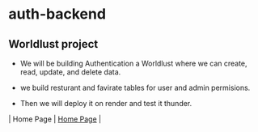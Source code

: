 # auth-backend

## Worldlust project

- We will be building Authentication a Worldlust where we can create, read, update, and delete data.

- we build resturant and favirate tables for user and admin permisions.

- Then we will deploy it on render and test it thunder.
  

| Home Page               | [Home Page](./README.md)                                |
